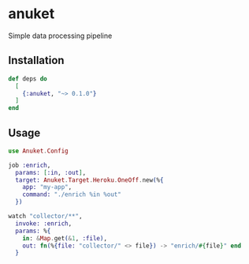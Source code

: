 # anuket

Simple data processing pipeline

## Installation

```elixir
def deps do
  [
    {:anuket, "~> 0.1.0"}
  ]
end
```

## Usage

```elixir
use Anuket.Config

job :enrich,
  params: [:in, :out],
  target: Anuket.Target.Heroku.OneOff.new(%{
    app: "my-app",
    command: "./enrich %in %out"
  })

watch "collector/**",
  invoke: :enrich,
  params: %{
    in: &Map.get(&1, :file),
    out: fn(%{file: "collector/" <> file}) -> "enrich/#{file}" end
  }
```
